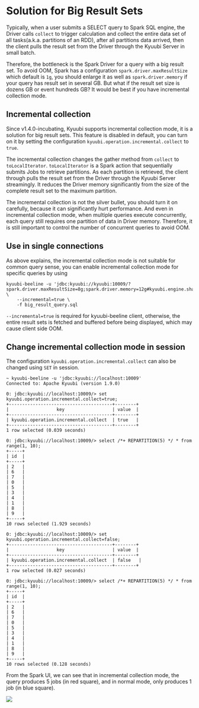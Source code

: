 <!--
- Licensed to the Apache Software Foundation (ASF) under one or more
- contributor license agreements.  See the NOTICE file distributed with
- this work for additional information regarding copyright ownership.
- The ASF licenses this file to You under the Apache License, Version 2.0
- (the "License"); you may not use this file except in compliance with
- the License.  You may obtain a copy of the License at
-
-   http://www.apache.org/licenses/LICENSE-2.0
-
- Unless required by applicable law or agreed to in writing, software
- distributed under the License is distributed on an "AS IS" BASIS,
- WITHOUT WARRANTIES OR CONDITIONS OF ANY KIND, either express or implied.
- See the License for the specific language governing permissions and
- limitations under the License.
-->

# Solution for Big Result Sets

Typically, when a user submits a SELECT query to Spark SQL engine, the Driver calls `collect` to trigger calculation and
collect the entire data set of all tasks(a.k.a. partitions of an RDD), after all partitions data arrived, then the
client pulls the result set from the Driver through the Kyuubi Server in small batch.

Therefore, the bottleneck is the Spark Driver for a query with a big result set. To avoid OOM, Spark has a configuration
`spark.driver.maxResultSize` which default is `1g`, you should enlarge it as well as `spark.driver.memory` if your
query has result set in several GB. But what if the result set size is dozens GB or event hundreds GB? It would be best
if you have incremental collection mode.

## Incremental collection

Since v1.4.0-incubating, Kyuubi supports incremental collection mode, it is a solution for big result sets. This feature
is disabled in default, you can turn on it by setting the configuration `kyuubi.operation.incremental.collect` to `true`.

The incremental collection changes the gather method from `collect` to `toLocalIterator`. `toLocalIterator` is a Spark
action that sequentially submits Jobs to retrieve partitions. As each partition is retrieved, the client through pulls
the result set from the Driver through the Kyuubi Server streamingly. It reduces the Driver memory significantly from
the size of the complete result set to the maximum partition.

The incremental collection is not the silver bullet, you should turn it on carefully, because it can significantly hurt
performance. And even in incremental collection mode, when multiple queries execute concurrently, each query still requires
one partition of data in Driver memory. Therefore, it is still important to control the number of concurrent queries to
avoid OOM.

## Use in single connections

As above explains, the incremental collection mode is not suitable for common query sense, you can enable incremental
collection mode for specific queries by using

```
kyuubi-beeline -u 'jdbc:kyuubi://kyuubi:10009/?spark.driver.maxResultSize=8g;spark.driver.memory=12g#kyuubi.engine.share.level=CONNECTION;kyuubi.operation.incremental.collect=true' \
    --incremental=true \
    -f big_result_query.sql
```

`--incremental=true` is required for kyuubi-beeline client, otherwise, the entire result sets is fetched and buffered before
being displayed, which may cause client side OOM.

## Change incremental collection mode in session

The configuration `kyuubi.operation.incremental.collect` can also be changed using `SET` in session.

```
~ kyuubi-beeline -u 'jdbc:kyuubi://localhost:10009'
Connected to: Apache Kyuubi (version 1.9.0)

0: jdbc:kyuubi://localhost:10009/> set kyuubi.operation.incremental.collect=true;
+---------------------------------------+--------+
|                  key                  | value  |
+---------------------------------------+--------+
| kyuubi.operation.incremental.collect  | true   |
+---------------------------------------+--------+
1 row selected (0.039 seconds)

0: jdbc:kyuubi://localhost:10009/> select /*+ REPARTITION(5) */ * from range(1, 10);
+-----+
| id  |
+-----+
| 2   |
| 6   |
| 7   |
| 0   |
| 5   |
| 3   |
| 4   |
| 1   |
| 8   |
| 9   |
+-----+
10 rows selected (1.929 seconds)

0: jdbc:kyuubi://localhost:10009/> set kyuubi.operation.incremental.collect=false;
+---------------------------------------+--------+
|                  key                  | value  |
+---------------------------------------+--------+
| kyuubi.operation.incremental.collect  | false   |
+---------------------------------------+--------+
1 row selected (0.027 seconds)

0: jdbc:kyuubi://localhost:10009/> select /*+ REPARTITION(5) */ * from range(1, 10);
+-----+
| id  |
+-----+
| 2   |
| 6   |
| 7   |
| 0   |
| 5   |
| 3   |
| 4   |
| 1   |
| 8   |
| 9   |
+-----+
10 rows selected (0.128 seconds)
```

From the Spark UI, we can see that in incremental collection mode, the query produces 5 jobs (in red square), and in
normal mode, only produces 1 job (in blue square).

![](../../imgs/spark/incremental_collection.png)
